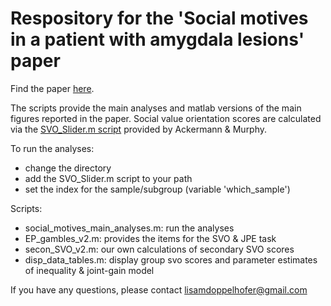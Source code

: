 # Respository for the 'Social motives in a patient with amygdala lesions' paper

Find the paper [here](https://www.sciencedirect.com/science/article/pii/S0028393221002694?casa_token=qShGZypGEuoAAAAA:juHhFlZIY-o4JWsYIBbkEu1_MgvYtWENmd4Epyxyfm_6Zmvy4Z9UqMLO91mr5NQmYVhjE6n97c8).

The scripts provide the main analyses and matlab versions of the main figures reported in the paper. 
Social value orientation scores are calculated via the [SVO_Slider.m script](http://ryanomurphy.com/styled-2/downloads/files/SVO_Slider.m) provided by Ackermann & Murphy. 

To run the analyses: 
- change the directory
- add the SVO_Slider.m script to your path
- set the index for the sample/subgroup (variable 'which_sample') 

Scripts:
- social_motives_main_analyses.m: run the analyses
- EP_gambles_v2.m: provides the items for the SVO & JPE task 
- secon_SVO_v2.m: our own calculations of secondary SVO scores 
- disp_data_tables.m: display group svo scores and parameter estimates of inequality & joint-gain model 

If you have any questions, please contact lisamdoppelhofer@gmail.com 